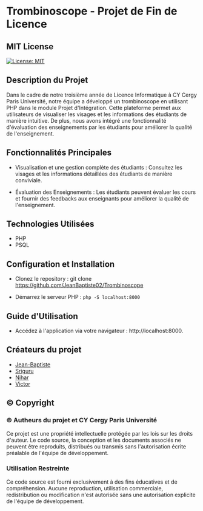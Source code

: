 # Trombinoscope - Projet de Fin de Licence

## MIT License
[![License: MIT](https://img.shields.io/badge/License-MIT-yellow.svg)](https://opensource.org/licenses/MIT)  

## Description du Projet

Dans le cadre de notre troisième année de Licence Informatique à CY Cergy Paris Université, notre équipe a développé un trombinoscope en utilisant PHP dans le module Projet d'Intégration. Cette plateforme permet aux utilisateurs de visualiser les visages et les informations des étudiants de manière intuitive. De plus, nous avons intégré une fonctionnalité d'évaluation des enseignements par les étudiants pour améliorer la qualité de l'enseignement.

## Fonctionnalités Principales

- Visualisation et une gestion complète des étudiants : Consultez les visages et les informations détaillées des étudiants de manière conviviale.

- Évaluation des Enseignements : Les étudiants peuvent évaluer les cours et fournir des feedbacks aux enseignants pour améliorer la qualité de l'enseignement.

## Technologies Utilisées

- PHP
- PSQL

## Configuration et Installation

- Clonez le repository : git clone https://github.com/JeanBaptiste02/Trombinoscope

- Démarrez le serveur PHP : ```php -S localhost:8000```

## Guide d'Utilisation

- Accédez à l'application via votre navigateur : http://localhost:8000.

## Créateurs du projet 

- [Jean-Baptiste](https://github.com/JeanBaptiste02)
- [Sriguru](https://github.com/Sriguru95)
- [Nihar](#)
- [Victor](https://github.com/Seed4616)

## © Copyright 

### © Autheurs du projet et CY Cergy Paris Université 

Ce projet est une propriété intellectuelle protégée par les lois sur les droits d'auteur. Le code source, la conception et les documents associés ne peuvent être reproduits, distribués ou transmis sans l'autorisation écrite préalable de l'équipe de développement.

### Utilisation Restreinte

Ce code source est fourni exclusivement à des fins éducatives et de compréhension. Aucune reproduction, utilisation commerciale, redistribution ou modification n'est autorisée sans une autorisation explicite de l'équipe de développement.
